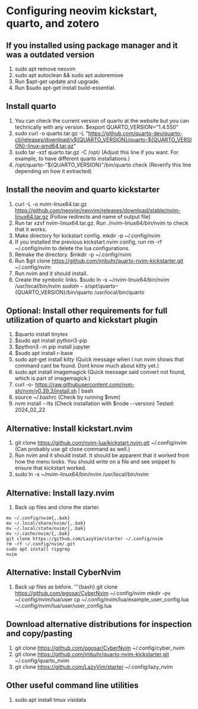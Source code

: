 # Configuring neovim kickstart, quarto, and zotero
## If you installed using package manager and it was a outdated version 
1. sudo apt remove neovim
2. sudo apt autoclean && sudo apt autoremove
3. Run $apt-get update and upgrade.
4. Run $sudo apt-get install build-essential.
## Install quarto  

1. You can check the current version of quarto at the website but you can technically with any version. $export QUARTO_VERSION="1.4.550"
2. sudo curl -o quarto.tar.gz -L "https://github.com/quarto-dev/quarto-cli/releases/download/v${QUARTO_VERSION}/quarto-${QUARTO_VERSION}-linux-amd64.tar.gz"
3. sudo tar -xzf quarto.tar.gz -C /opt/ (Adjust this line if you want. For example, to have different quarto installations.)
4. /opt/quarto-"${QUARTO_VERSION}"/bin/quarto check (Reverify this line depending on how it extracted)


## Install the neovim and quarto kickstarter 
1. curl -L -o nvim-linux64.tar.gz https://github.com/neovim/neovim/releases/download/stable/nvim-linux64.tar.gz (Follow redirects and name of output file)
2. Run tar xzvf nvim-linux64.tar.gz. Run ./nvim-linux64/bin/nvim to check that it works. 
3. Make directory for kickstart config. mkdir -p ~/.config/nvim
4. If you installed the previous kickstart.nvim config, run rm -rf ~/.config/nvim to delete the lua configurations.
5. Remake the directory. $mkdir -p ~/.config/nvim
6. Run $git clone https://github.com/jmbuhr/quarto-nvim-kickstarter.git ~/.config/nvim
7. Run nvim and it should install. 
8. Create the symbolic links. 
$sudo ln -s ~/nvim-linux64/bin/nvim /usr/local/bin/nvim
$sudo ln -s /opt/quarto-${QUARTO_VERSION}/bin/quarto /usr/local/bin/quarto

## Optional: Install other requirements for full utilization of quarto and kickstart plugin
1. $quarto install tinytex
2. $sudo apt install python3-pip
3. $python3 -m pip install jupyter
4. $sudo apt install r-base
5. sudo apt-get install kitty (Quick message when I run nvim shows that command cant be found. Dont know much about kitty yet.)
6. sudo apt install imagemagick (Quick message said convert not found, which is part of imagemagick.)
7. curl -o- https://raw.githubusercontent.com/nvm-sh/nvm/v0.39.3/install.sh | bash
8. source ~/.bashrc (Check by running $nvm)
9. nvm install --lts (Check installation with $node --version)
Tested: 2024_02_22

## Alternative: Install kickstart.nvim
1. git clone https://github.com/nvim-lua/kickstart.nvim.git ~/.config/nvim (Can probably use git clone command as well.)
2. Run nvim and it should install. It should be apparent that it worked from how the menu looks. You should write on a file and see snippet to ensure that kickstart worked. 
3. sudo ln -s ~/nvim-linux64/bin/nvim /usr/local/bin/nvim

## Alternative: Install lazy.nvim
1. Back up files and clone the starter. 

```{bash}
mv ~/.config/nvim{,.bak}
mv ~/.local/share/nvim/{,.bak}
mv ~/.local/state/nvim/{,.bak}
mv ~/.cache/nvim/{,.bak}
git clone https://github.com/LazyVim/starter ~/.config/nvim
rm -rf ~/.config/nvim/.git
sudo apt install ripgrep
nvim
```

## Alternative: Install CyberNvim
1. Back up files as before.
'''{bash}
git clone https://github.com/pgosar/CyberNvim ~/.config/nvim
mkdir -pv ~/.config/nvim/lua/user
cp ~/.config/nvim/lua/example_user_config.lua ~/.config/nvim/lua/user/user_config.lua

## Download alternative distributions for inspection and copy/pasting
1. git clone https://github.com/pgosar/CyberNvim ~/.config/cyber_nvim 
2. git clone https://github.com/jmbuhr/quarto-nvim-kickstarter.git ~/.config/quarto_nvim
3. git clone https://github.com/LazyVim/starter ~/.config/lazy_nvim


## Other useful command line utilities

1. sudo apt install tmux visidata
